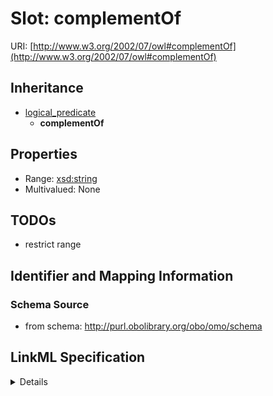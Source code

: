 # Slot: complementOf

URI: [http://www.w3.org/2002/07/owl#complementOf](http://www.w3.org/2002/07/owl#complementOf)




## Inheritance

* [logical_predicate](logical_predicate.md)
    * **complementOf**





## Properties

* Range: [xsd:string](http://www.w3.org/2001/XMLSchema#string)
* Multivalued: None







## TODOs

* restrict range

## Identifier and Mapping Information







### Schema Source


* from schema: http://purl.obolibrary.org/obo/omo/schema




## LinkML Specification

<details>
```yaml
name: complementOf
todos:
- restrict range
from_schema: http://purl.obolibrary.org/obo/omo/schema
rank: 1000
is_a: logical_predicate
slot_uri: owl:complementOf
alias: complementOf
domain_of:
- ClassExpression
range: string

```
</details>